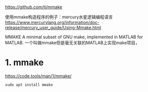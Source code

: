 











https://github.com/tj/mmake










使用mmake构造程序的例子：mercury水星逻辑编程语言
https://www.mercurylang.org/information/doc-release/mercury_user_guide/Using-Mmake.html



MMAKE A minimal subset of GNU make, implemented in MATLAB for MATLAB. 一个叫做mmake但是毫无关联的MATLAB上实现make项目，















# 1. mmake

https://code.tools/man/1/mmake/
















```
sudo apt install mmake 
```










